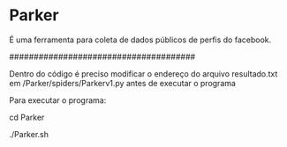 # Parker
É uma ferramenta para coleta de dados públicos de perfis do facebook.

 
######################################

Dentro do código é preciso modificar o endereço do arquivo resultado.txt em /Parker/spiders/Parkerv1.py antes de executar o programa

Para executar o programa:

cd Parker

./Parker.sh
